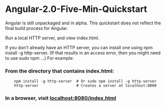 # Angular-2.0-Five-Min-Quickstart
Angular is still unpackaged and in alpha. This quickstart does not reflect the final build process for Angular.

Run a local HTTP server, and view index.html.

If you don't already have an HTTP server, you can install one using npm install -g http-server. (If that results in an access error, then you might need to use sudo npm ...) For example:


### From the directory that contains index.html:


```
	npm install -g http-server  # Or sudo npm install -g http-server
	http-server                 # Creates a server at localhost:8080
```
### In a browser, visit [localhost:8080/index.html](http://localhost:8080/index.html)
